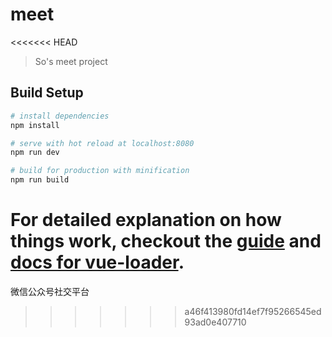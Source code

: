 # meet
<<<<<<< HEAD

> So's meet project 

## Build Setup

``` bash
# install dependencies
npm install

# serve with hot reload at localhost:8080
npm run dev

# build for production with minification
npm run build
```

For detailed explanation on how things work, checkout the [guide](http://vuejs-templates.github.io/webpack/) and [docs for vue-loader](http://vuejs.github.io/vue-loader).
=======
微信公众号社交平台
>>>>>>> a46f413980fd14ef7f95266545ed93ad0e407710
